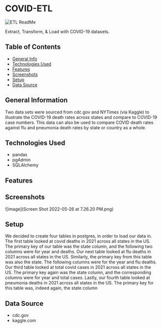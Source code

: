 # COVID-ETL
![ETL ReadMe](https://user-images.githubusercontent.com/93561950/170160812-5ecbb928-4ad5-4620-aa6c-15ffd3dd426c.png)

Extract, Transform, & Load with COVID-19 datasets. 

## Table of Contents
* [General Info](#general-information)
* [Technologies Used](#technologies-used)
* [Features](#features)
* [Screenshots](#screenshots)
* [Setup](#setup)
* [Data Source](#data-source)


## General Information
Two data sets were sourced from cdc.gov and NYTimes (via Kaggle) to illustrate the COVID-19 death rates across states and compare to COVID-19 case numbers. This data can also be used to compare COVID death rates against flu and pneumonia death rates by state or country as a whole.

## Technologies Used
- pandas
- pgAdmin
- SQLAlchemy
  
## Features

## Screenshots
![image](Screen Shot 2022-05-26 at 7.26.20 PM.png)

## Setup
We decided to create four tables in postgres, in order to load our data in. The first table looked at covid deaths in 2021 across all states in the US. The primary key of our table was the state column, and the following two columns were for year and deaths. Our next table looked at flu deaths in 2021 across all states in the US. Similarly, the primary key from this table was also the state. The following columns were for the year and flu deaths. Our third table looked at total covid cases in 2021 across all states in the US. The primary key again was the state column, and the corresponding columns were for year and total cases. Lastly, our fourth table looked at pneumonia deaths in 2021 across all states in the US. The primary key for this table was, indeed again, the state column

## Data Source
- cdc.gov 
- kaggle.com

